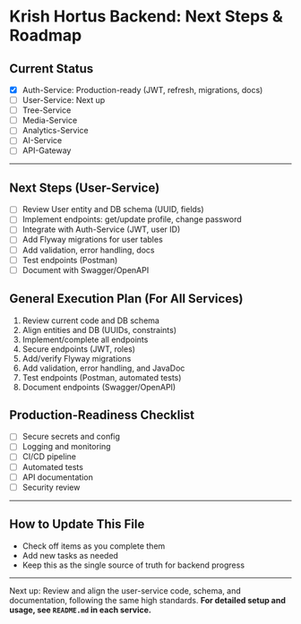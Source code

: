 # Krish Hortus Backend: Next Steps & Roadmap

## Current Status
- [x] Auth-Service: Production-ready (JWT, refresh, migrations, docs)
- [ ] User-Service: Next up
- [ ] Tree-Service
- [ ] Media-Service
- [ ] Analytics-Service
- [ ] AI-Service
- [ ] API-Gateway

---

## Next Steps (User-Service)
- [ ] Review User entity and DB schema (UUID, fields)
- [ ] Implement endpoints: get/update profile, change password
- [ ] Integrate with Auth-Service (JWT, user ID)
- [ ] Add Flyway migrations for user tables
- [ ] Add validation, error handling, docs
- [ ] Test endpoints (Postman)
- [ ] Document with Swagger/OpenAPI

## General Execution Plan (For All Services)
1. Review current code and DB schema
2. Align entities and DB (UUIDs, constraints)
3. Implement/complete all endpoints
4. Secure endpoints (JWT, roles)
5. Add/verify Flyway migrations
6. Add validation, error handling, and JavaDoc
7. Test endpoints (Postman, automated tests)
8. Document endpoints (Swagger/OpenAPI)

## Production-Readiness Checklist
- [ ] Secure secrets and config
- [ ] Logging and monitoring
- [ ] CI/CD pipeline
- [ ] Automated tests
- [ ] API documentation
- [ ] Security review

---

## How to Update This File
- Check off items as you complete them
- Add new tasks as needed
- Keep this as the single source of truth for backend progress

---
Next up:
Review and align the user-service code, schema, and documentation, following the same high standards.
**For detailed setup and usage, see `README.md` in each service.** 